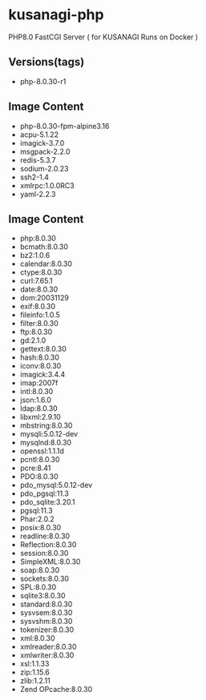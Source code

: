 # kusanagi-php
PHP8.0 FastCGI Server ( for KUSANAGI Runs on Docker )

## Versions(tags)
- php-8.0.30-r1

## Image Content
- php-8.0.30-fpm-alpine3.16
- acpu-5.1.22
- imagick-3.7.0
- msgpack-2.2.0
- redis-5.3.7
- sodium-2.0.23
- ssh2-1.4
- xmlrpc:1.0.0RC3
- yaml-2.2.3

## Image Content
- php:8.0.30
- bcmath:8.0.30
- bz2:1.0.6
- calendar:8.0.30
- ctype:8.0.30
- curl:7.65.1
- date:8.0.30
- dom:20031129
- exif:8.0.30
- fileinfo:1.0.5
- filter:8.0.30
- ftp:8.0.30
- gd:2.1.0
- gettext:8.0.30
- hash:8.0.30
- iconv:8.0.30
- imagick:3.4.4
- imap:2007f
- intl:8.0.30
- json:1.6.0
- ldap:8.0.30
- libxml:2.9.10
- mbstring:8.0.30
- mysqli:5.0.12-dev
- mysqlnd:8.0.30
- openssl:1.1.1d
- pcntl:8.0.30
- pcre:8.41
- PDO:8.0.30
- pdo_mysql:5.0.12-dev
- pdo_pgsql:11.3
- pdo_sqlite:3.20.1
- pgsql:11.3
- Phar:2.0.2
- posix:8.0.30
- readline:8.0.30
- Reflection:8.0.30
- session:8.0.30
- SimpleXML:8.0.30
- soap:8.0.30
- sockets:8.0.30
- SPL:8.0.30
- sqlite3:8.0.30
- standard:8.0.30
- sysvsem:8.0.30
- sysvshm:8.0.30
- tokenizer:8.0.30
- xml:8.0.30
- xmlreader:8.0.30
- xmlwriter:8.0.30
- xsl:1.1.33
- zip:1.15.6
- zlib:1.2.11
- Zend OPcache:8.0.30

